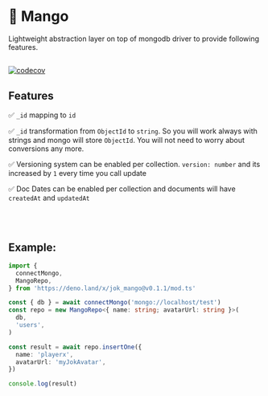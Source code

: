 # 🥭 Mango
Lightweight abstraction layer on top of mongodb driver to provide following features.

## 
[![codecov](https://codecov.io/gh/jokio/mango/branch/master/graph/badge.svg?token=7Gf9AxsXBn)](https://codecov.io/gh/jokio/mango)

## Features

✅ `_id` mapping to `id`

✅ `_id` transformation from `ObjectId` to `string`. So you will work always with strings and mongo will store `ObjectId`. You will not need to worry about conversions any more.

✅ Versioning system can be enabled per collection. `version: number`  and its increased by `1` every time you call update

✅ Doc Dates can be enabled per collection and documents will have `createdAt` and `updatedAt`


<br/>

<br/>

## Example:
```ts
import {
  connectMongo,
  MangoRepo,
} from 'https://deno.land/x/jok_mango@v0.1.1/mod.ts'

const { db } = await connectMongo('mongo://localhost/test')
const repo = new MangoRepo<{ name: string; avatarUrl: string }>(
  db,
  'users',
)

const result = await repo.insertOne({
  name: 'playerx',
  avatarUrl: 'myJokAvatar',
})

console.log(result)
```